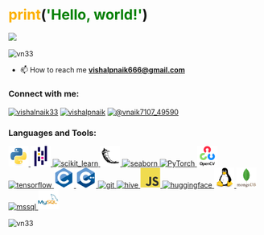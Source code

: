 <h1 align="left"><span style="color:#FCB001">print</span>(<span style="color:green">'Hello, world!'</span>)</h1>
<!-- <div style="position: absolute"><img src="https://media.giphy.com/media/LmNwrBhejkK9EFP504/giphy.gif" width="300"></div> -->
<!-- <div style="position: absolute"><img src="https://media4.giphy.com/media/v1.Y2lkPTc5MGI3NjExcWRwbWFudDh3YzBkbGduODltenZkaG1vb2Vpd2ljcDRwcjY1OGtvaSZlcD12MV9pbnRlcm5hbF9naWZfYnlfaWQmY3Q9Zw/A7Gpt39kH5sAg/giphy.gif" width="300"></div> -->
<div>
  <img src="https://media2.giphy.com/media/v1.Y2lkPTc5MGI3NjExamFzaHQyaTEyMDV5d29zNDFuNmxiaHZmaHkwMHBpb200Mms4c3AzNSZlcD12MV9pbnRlcm5hbF9naWZfYnlfaWQmY3Q9Zw/8zYunr3Hg8XPq/giphy.gif" width="500">
<!--   <img src="https://media2.giphy.com/media/v1.Y2lkPTc5MGI3NjExdHV5NGgyMzM1ZmR4cTA2dHdwMXIxeWk0Z3lxM3EyeTB1cGZwZ3M3YiZlcD12MV9pbnRlcm5hbF9naWZfYnlfaWQmY3Q9Zw/oW4csEbiMzVjq/giphy.gif" width="300"> -->
</div>

<p align="left"> <img src="https://komarev.com/ghpvc/?username=vn33&label=Profile%20views&color=0e75b6&style=flat" alt="vn33" /> </p>


- 📫 How to reach me **vishalpnaik666@gmail.com**

<h3 align="left">Connect with me:</h3>
<p align="left">
<a href="https://linkedin.com/in/vishalnaik33" target="blank"><img align="center" src="https://raw.githubusercontent.com/rahuldkjain/github-profile-readme-generator/master/src/images/icons/Social/linked-in-alt.svg" alt="vishalnaik33" height="30" width="40" /></a>
<a href="https://kaggle.com/vishalpnaik" target="blank"><img align="center" src="https://raw.githubusercontent.com/rahuldkjain/github-profile-readme-generator/master/src/images/icons/Social/kaggle.svg" alt="vishalpnaik" height="30" width="40" /></a>
<a href="https://medium.com/@vnaik7107_49590" target="blank"><img align="center" src="https://raw.githubusercontent.com/rahuldkjain/github-profile-readme-generator/master/src/images/icons/Social/medium.svg" alt="@vnaik7107_49590" height="30" width="40" /></a>
</p>

<h3 align="left">Languages and Tools:</h3>
<p align="left"> <a href="https://www.python.org" target="_blank" rel="noreferrer"> <img src="https://raw.githubusercontent.com/devicons/devicon/master/icons/python/python-original.svg" alt="python" width="40" height="40"/> </a> <a href="https://pandas.pydata.org/" target="_blank" rel="noreferrer"> <img src="https://raw.githubusercontent.com/devicons/devicon/2ae2a900d2f041da66e950e4d48052658d850630/icons/pandas/pandas-original.svg" alt="pandas" width="40" height="40"/> </a> <a href="https://scikit-learn.org/" target="_blank" rel="noreferrer"> <img src="https://upload.wikimedia.org/wikipedia/commons/0/05/Scikit_learn_logo_small.svg" alt="scikit_learn" width="40" height="40"/> </a> <a href="https://flask.palletsprojects.com/" target="_blank" rel="noreferrer"> <img src="https://raw.githubusercontent.com/devicons/devicon/master/icons/flask/flask-original.svg" alt="flask" width="40" height="40"/> </a>
<a href="https://seaborn.pydata.org/" target="_blank" rel="noreferrer"> <img src="https://seaborn.pydata.org/_images/logo-mark-lightbg.svg" alt="seaborn" width="40" height="40"/> </a> <a href="https://pytorch.org/" target="_blank" rel="noreferrer"><img src="https://upload.wikimedia.org/wikipedia/commons/1/10/PyTorch_logo_icon.svg" alt="PyTorch" width="40" height="40"/>
</a><a href="https://opencv.org/" target="_blank" rel="noreferrer"> 
  <img src="https://raw.githubusercontent.com/devicons/devicon/master/icons/opencv/opencv-original-wordmark.svg" alt="opencv" width="40" height="40"/> 
</a><a href="https://www.tensorflow.org" target="_blank" rel="noreferrer"> <img src="https://www.vectorlogo.zone/logos/tensorflow/tensorflow-icon.svg" alt="tensorflow" width="40" height="40"/> </a><a href="https://www.cprogramming.com/" target="_blank" rel="noreferrer"> <img src="https://raw.githubusercontent.com/devicons/devicon/master/icons/c/c-original.svg" alt="c" width="40" height="40"/> </a> <a href="https://www.w3schools.com/cpp/" target="_blank" rel="noreferrer"> <img src="https://raw.githubusercontent.com/devicons/devicon/master/icons/cplusplus/cplusplus-original.svg" alt="cplusplus" width="40" height="40"/> </a> <a href="https://git-scm.com/" target="_blank" rel="noreferrer"> <img src="https://www.vectorlogo.zone/logos/git-scm/git-scm-icon.svg" alt="git" width="40" height="40"/> </a> <a href="https://hive.apache.org/" target="_blank" rel="noreferrer"> <img src="https://www.vectorlogo.zone/logos/apache_hive/apache_hive-icon.svg" alt="hive" width="40" height="40"/> </a> <a href="https://developer.mozilla.org/en-US/docs/Web/JavaScript" target="_blank" rel="noreferrer"> <img src="https://raw.githubusercontent.com/devicons/devicon/master/icons/javascript/javascript-original.svg" alt="javascript" width="40" height="40"/> </a>
<a href="https://huggingface.co/" target="_blank" rel="noreferrer"> 
  <img src="https://huggingface.co/front/assets/huggingface_logo-noborder.svg" alt="huggingface" width="40" height="40"/> 
</a>
<a href="https://www.linux.org/" target="_blank" rel="noreferrer"> <img src="https://raw.githubusercontent.com/devicons/devicon/master/icons/linux/linux-original.svg" alt="linux" width="40" height="40"/> </a> <a href="https://www.mongodb.com/" target="_blank" rel="noreferrer"> <img src="https://raw.githubusercontent.com/devicons/devicon/master/icons/mongodb/mongodb-original-wordmark.svg" alt="mongodb" width="40" height="40"/> </a> <a href="https://www.microsoft.com/en-us/sql-server" target="_blank" rel="noreferrer"> <img src="https://www.svgrepo.com/show/303229/microsoft-sql-server-logo.svg" alt="mssql" width="40" height="40"/> </a> <a href="https://www.mysql.com/" target="_blank" rel="noreferrer"> <img src="https://raw.githubusercontent.com/devicons/devicon/master/icons/mysql/mysql-original-wordmark.svg" alt="mysql" width="40" height="40"/> </a> </p>

<p><img align="center" src="https://github-readme-stats.vercel.app/api/top-langs?username=vn33&show_icons=true&locale=en&layout=compact" alt="vn33" /></p>
